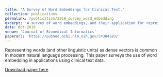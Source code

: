 ```yaml
---
title: "A Survey of Word Embeddings for Clinical Text."
collection: publications
permalink: /publication/2019_survey_word_embedding
excerpt: 'A survey of word embeddings, and their application for representing linguistic meaning from clinical text data.'
date: Oct-2019
venue: 'Journal of Biomedical Informatics'
paperurl: 'https://pubmed.ncbi.nlm.nih.gov/34384583/'
---
```


Representing words (and other linguistic units) as dense vectors is common in modern natural language processing. This paper surveys the use of word embedding in applications using clinical text data.

[Download paper here](https://pubmed.ncbi.nlm.nih.gov/34384583/)
